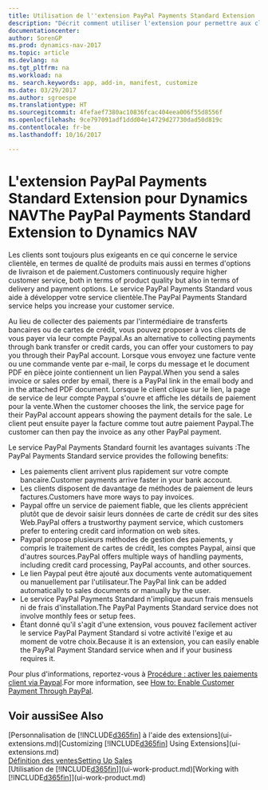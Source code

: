 ```yaml
---
title: Utilisation de l''extension PayPal Payments Standard Extension
description: "Décrit comment utiliser l'extension pour permettre aux clients d'effectuer des paiements avec Paypal."
documentationcenter: 
author: SorenGP
ms.prod: dynamics-nav-2017
ms.topic: article
ms.devlang: na
ms.tgt_pltfrm: na
ms.workload: na
ms. search.keywords: app, add-in, manifest, customize
ms.date: 03/29/2017
ms.author: sgroespe
ms.translationtype: HT
ms.sourcegitcommit: 4fefaef7380ac10836fcac404eea006f55d8556f
ms.openlocfilehash: 9ce797091adf1ddd04e14729d27730dad50d819c
ms.contentlocale: fr-be
ms.lasthandoff: 10/16/2017

---
```

# <a name="the-paypal-payments-standard-extension-to-dynamics-nav"></a><span data-ttu-id="e7c3f-103">L'extension PayPal Payments Standard Extension pour Dynamics NAV</span><span class="sxs-lookup"><span data-stu-id="e7c3f-103">The PayPal Payments Standard Extension to Dynamics NAV</span></span>
<span data-ttu-id="e7c3f-104">Les clients sont toujours plus exigeants en ce qui concerne le service clientèle, en termes de qualité de produits mais aussi en termes d'options de livraison et de paiement.</span><span class="sxs-lookup"><span data-stu-id="e7c3f-104">Customers continuously require higher customer service, both in terms of product quality but also in terms of delivery and payment options.</span></span> <span data-ttu-id="e7c3f-105">Le service PayPal Payments Standard vous aide à développer votre service clientèle.</span><span class="sxs-lookup"><span data-stu-id="e7c3f-105">The PayPal Payments Standard service helps you increase your customer service.</span></span>

<span data-ttu-id="e7c3f-106">Au lieu de collecter des paiements par l'intermédiaire de transferts bancaires ou de cartes de crédit, vous pouvez proposer à vos clients de vous payer via leur compte Paypal.</span><span class="sxs-lookup"><span data-stu-id="e7c3f-106">As an alternative to collecting payments through bank transfer or credit cards, you can offer your customers to pay you through their PayPal account.</span></span> <span data-ttu-id="e7c3f-107">Lorsque vous envoyez une facture vente ou une commande vente par e-mail, le corps du message et le document PDF en pièce jointe contiennent un lien Paypal.</span><span class="sxs-lookup"><span data-stu-id="e7c3f-107">When you send a sales invoice or sales order by email, there is a PayPal link in the email body and in the attached PDF document.</span></span> <span data-ttu-id="e7c3f-108">Lorsque le client clique sur le lien, la page de service de leur compte Paypal s'ouvre et affiche les détails de paiement pour la vente.</span><span class="sxs-lookup"><span data-stu-id="e7c3f-108">When the customer chooses the link, the service page for their PayPal account appears showing the payment details for the sale.</span></span> <span data-ttu-id="e7c3f-109">Le client peut ensuite payer la facture comme tout autre paiement Paypal.</span><span class="sxs-lookup"><span data-stu-id="e7c3f-109">The customer can then pay the invoice as any other PayPal payment.</span></span>

<span data-ttu-id="e7c3f-110">Le service PayPal Payments Standard fournit les avantages suivants :</span><span class="sxs-lookup"><span data-stu-id="e7c3f-110">The PayPal Payments Standard service provides the following benefits:</span></span>

* <span data-ttu-id="e7c3f-111">Les paiements client arrivent plus rapidement sur votre compte bancaire.</span><span class="sxs-lookup"><span data-stu-id="e7c3f-111">Customer payments arrive faster in your bank account.</span></span>
* <span data-ttu-id="e7c3f-112">Les clients disposent de davantage de méthodes de paiement de leurs factures.</span><span class="sxs-lookup"><span data-stu-id="e7c3f-112">Customers have more ways to pay invoices.</span></span>
* <span data-ttu-id="e7c3f-113">Paypal offre un service de paiement fiable, que les clients apprécient plutôt que de devoir saisir leurs données de carte de crédit sur des sites Web.</span><span class="sxs-lookup"><span data-stu-id="e7c3f-113">PayPal offers a trustworthy payment service, which customers prefer to entering credit card information on web sites.</span></span>
* <span data-ttu-id="e7c3f-114">Paypal propose plusieurs méthodes de gestion des paiements, y compris le traitement de cartes de crédit, les comptes Paypal, ainsi que d'autres sources.</span><span class="sxs-lookup"><span data-stu-id="e7c3f-114">PayPal offers multiple ways of handling payments, including credit card processing, PayPal accounts, and other sources.</span></span>
* <span data-ttu-id="e7c3f-115">Le lien Paypal peut être ajouté aux documents vente automatiquement ou manuellement par l'utilisateur.</span><span class="sxs-lookup"><span data-stu-id="e7c3f-115">The PayPal link can be added automatically to sales documents or manually by the user.</span></span>
* <span data-ttu-id="e7c3f-116">Le service PayPal Payments Standard n'implique aucun frais mensuels ni de frais d'installation.</span><span class="sxs-lookup"><span data-stu-id="e7c3f-116">The PayPal Payments Standard service does not involve monthly fees or setup fees.</span></span>
* <span data-ttu-id="e7c3f-117">Étant donné qu'il s'agit d'une extension, vous pouvez facilement activer le service PayPal Payment Standard si votre activité l'exige et au moment de votre choix.</span><span class="sxs-lookup"><span data-stu-id="e7c3f-117">Because it is an extension, you can easily enable the PayPal Payment Standard service when and if your business requires it.</span></span>  

<span data-ttu-id="e7c3f-118">Pour plus d'informations, reportez-vous à [Procédure : activer les paiements client via Paypal](sales-how-enable-payment-service-extensions.md).</span><span class="sxs-lookup"><span data-stu-id="e7c3f-118">For more information, see [How to: Enable Customer Payment Through PayPal](sales-how-enable-payment-service-extensions.md).</span></span>

## <a name="see-also"></a><span data-ttu-id="e7c3f-119">Voir aussi</span><span class="sxs-lookup"><span data-stu-id="e7c3f-119">See Also</span></span>
<span data-ttu-id="e7c3f-120">[Personnalisation de [!INCLUDE[d365fin](includes/d365fin_md.md)] à l'aide des extensions](ui-extensions.md)</span><span class="sxs-lookup"><span data-stu-id="e7c3f-120">[Customizing [!INCLUDE[d365fin](includes/d365fin_md.md)] Using Extensions](ui-extensions.md)</span></span>  
[<span data-ttu-id="e7c3f-121">Définition des ventes</span><span class="sxs-lookup"><span data-stu-id="e7c3f-121">Setting Up Sales</span></span>](sales-setup-sales.md)  
<span data-ttu-id="e7c3f-122">[Utilisation de [!INCLUDE[d365fin](includes/d365fin_md.md)]](ui-work-product.md)</span><span class="sxs-lookup"><span data-stu-id="e7c3f-122">[Working with [!INCLUDE[d365fin](includes/d365fin_md.md)]](ui-work-product.md)</span></span>

